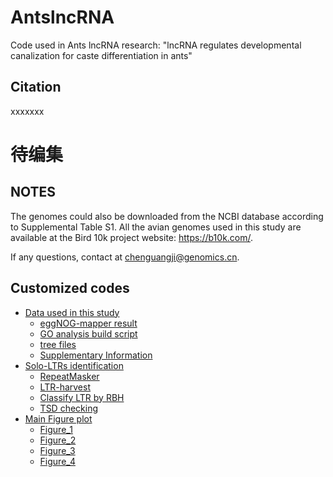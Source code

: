 # AntslncRNA
Code used in Ants lncRNA research: "lncRNA regulates developmental canalization for caste differentiation in ants"

## Citation

xxxxxxx


# 待编集
## NOTES
The genomes could also be downloaded from the NCBI database according to Supplemental Table S1. All the avian genomes used in this study are available at the Bird 10k project website: https://b10k.com/.

If any questions, contact at chenguangji@genomics.cn.

## Customized codes
- [Data used in this study](data/Supplementary%20Data%201.csv)
	- [eggNOG-mapper result](data/build/out.emapper.annotations.tsv)
	- [GO analysis build script](data/build/build_local.R)
	- [tree files](data/tree/)
	- [Supplementary Information](Figures/Supplementary%20Information/)
- [Solo-LTRs identification](script/example.sh)
	- [RepeatMasker](script/RepeatMasker/RepeatMasker.sh)
	- [LTR-harvest](script/ltrharvest.sh)
	- [Classify LTR by RBH](script/mark.ltr.sh)
	- [TSD checking](script/TSD_checking/)
- [Main Figure plot](Figures/Main_Plot.Rmd)
	- [Figure_1](Figures/Figure_1/)
	- [Figure_2](Figures/Figure_2/)
	- [Figure_3](Figures/Figure_3/)
	- [Figure_4](Figures/Figure_4/)

